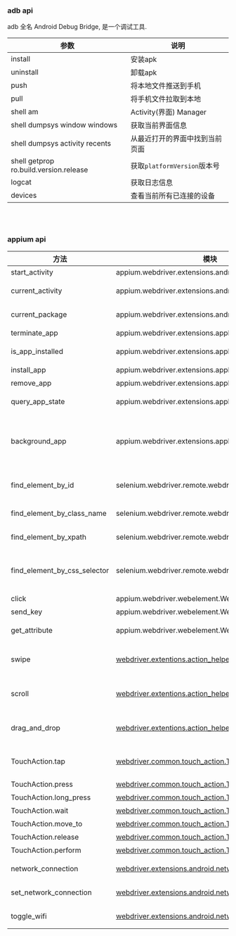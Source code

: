 ### adb api

adb 全名 Android Debug Bridge, 是一个调试工具.


|参数|说明|
|---|---|
|install| 安装apk |
|uninstall| 卸载apk |
|push| 将本地文件推送到手机 |
|pull| 将手机文件拉取到本地 |
|shell am| Activity(界面) Manager |
|shell dumpsys window windows| 获取当前界面信息 |
|shell dumpsys activity recents| 从最近打开的界面中找到当前页面 |
|shell getprop ro.build.version.release| 获取`platformVersion`版本号 |
|logcat| 获取日志信息 |
|devices| 查看当前所有已连接的设备 |


&nbsp;  
&nbsp;  
### appium api

|方法|模块|说明|
|---|---|---|
|start_activity|appium.webdriver.extensions.android.activities.Activities| [启动一个app](./scripts/0002-get-package-and-activity.py#L18) |
|current_activity|appium.webdriver.extensions.android.activities.Activities| [获取当前界面名](./scripts/0002-get-package-and-activity.py#L28) |
|current_package|appium.webdriver.extensions.android.common.Common| [获取当前包名](./scripts/0002-get-package-and-activity.py#L23) |
|terminate_app|appium.webdriver.extensions.applications.Applications| [关闭一个app](./scripts/0003-terminate-app.py#L23) |
|is_app_installed|appium.webdriver.extensions.applications.Applications| [检查app是否已安装](./scripts/0004-install-app.py#L12) |
|install_app|appium.webdriver.extensions.applications.Applications| [安装一个app](./scripts/0004-install-app.py#L24) |
|remove_app|appium.webdriver.extensions.applications.Applications| [卸载一个app](./scripts/0004-install-app.py#L17) |
|query_app_state|appium.webdriver.extensions.applications.Applications| [查询一个app的状态](scripts/0005-app-state-and-background.py#L20) |
|background_app|appium.webdriver.extensions.applications.Applications| [长按 `Home` 键, 将app放置后台(单位: 秒), 然后再回到屏幕前](scripts/0005-app-state-and-background.py#L26) |
|find_element_by_id|selenium.webdriver.remote.webdriver.WebDriver| [对应于: resource-id 标签](scripts/0006-find-element-by.py#L26) |
|find_element_by_class_name|selenium.webdriver.remote.webdriver.WebDriver| [对应于: class 标签](scripts/0006-find-element-by.py#L36) |
|find_element_by_xpath|selenium.webdriver.remote.webdriver.WebDriver| [按 xpath 规则查找元素](scripts/0006-find-element-by.py#L37) |
|find_element_by_css_selector|selenium.webdriver.remote.webdriver.WebDriver| [按 css_selector 规则查找元素](scripts/0006-find-element-by.py#L38) |
|click|appium.webdriver.webelement.WebElement| [点击控件](scripts/0006-find-element-by.py#L26) |
|send_key|appium.webdriver.webelement.WebElement| [输入内容](scripts/0006-find-element-by.py#L31) |
|get_attribute|appium.webdriver.webelement.WebElement| [获取当前组件的属性值](scripts/0007-get-attribute.py#L22) |
|swipe|[webdriver.extentions.action_helpers.ActionHelpers](https://github.com/appium/python-client/blob/master/appium/webdriver/extensions/action_helpers.py#L111)| [按象数, 有惯性, 支持滑动时长](scripts/0008-scroll.py#L39) |
|scroll|[webdriver.extentions.action_helpers.ActionHelpers](https://github.com/appium/python-client/blob/master/appium/webdriver/extensions/action_helpers.py#L31)| [按元素, 有惯性, 支持滑动时长](scripts/0008-scroll.py#L47) |
|drag_and_drop|[webdriver.extentions.action_helpers.ActionHelpers](https://github.com/appium/python-client/blob/master/appium/webdriver/extensions/action_helpers.py#L58)| [按元素, 无惯性, 不支持滑动时长](scripts/0008-scroll.py#L51) |
|TouchAction.tap|[webdriver.common.touch_action.TouchAction](https://github.com/appium/python-client/blob/master/appium/webdriver/common/touch_action.py#L43)| 轻微触碰, 支持坐标, 类似click |
|TouchAction.press|[webdriver.common.touch_action.TouchAction](https://github.com/appium/python-client/blob/master/appium/webdriver/common/touch_action.py#L66)| [按住](scripts/0009-touch-action.py#L40) |
|TouchAction.long_press|[webdriver.common.touch_action.TouchAction](https://github.com/appium/python-client/blob/master/appium/webdriver/common/touch_action.py#L89)| [长按](scripts/0009-touch-action.py#L32) |
|TouchAction.wait|[webdriver.common.touch_action.TouchAction](https://github.com/appium/python-client/blob/master/appium/webdriver/common/touch_action.py#L111)| [等待](scripts/0009-touch-action.py#L39) |
|TouchAction.move_to|[webdriver.common.touch_action.TouchAction](https://github.com/appium/python-client/blob/master/appium/webdriver/common/touch_action.py#L129)| [移动](scripts/0009-touch-action.py#L41) |
|TouchAction.release|[webdriver.common.touch_action.TouchAction](https://github.com/appium/python-client/blob/master/appium/webdriver/common/touch_action.py#L144)| [松开/释放](scripts/0009-touch-action.py#L46) |
|TouchAction.perform|[webdriver.common.touch_action.TouchAction](https://github.com/appium/python-client/blob/master/appium/webdriver/common/touch_action.py#L154)| [执行](scripts/0009-touch-action.py#L47) |
|network_connection|[webdriver.extensions.android.network.Network](https://github.com/appium/python-client/blob/master/appium/webdriver/extensions/android/network.py#L44)| [获取手机网络类型](scripts/0010-networking.py#L37) |
|set_network_connection|[webdriver.extensions.android.network.Network](https://github.com/appium/python-client/blob/master/appium/webdriver/extensions/android/network.py#L52)| [设置手机网络类型](scripts/0010-networking.py#L43) |
|toggle_wifi|[webdriver.extensions.android.network.Network](https://github.com/appium/python-client/blob/master/appium/webdriver/extensions/android/network.py#L82)| [关闭或开启wifi模式](scripts/0010-networking.py#L50) |


